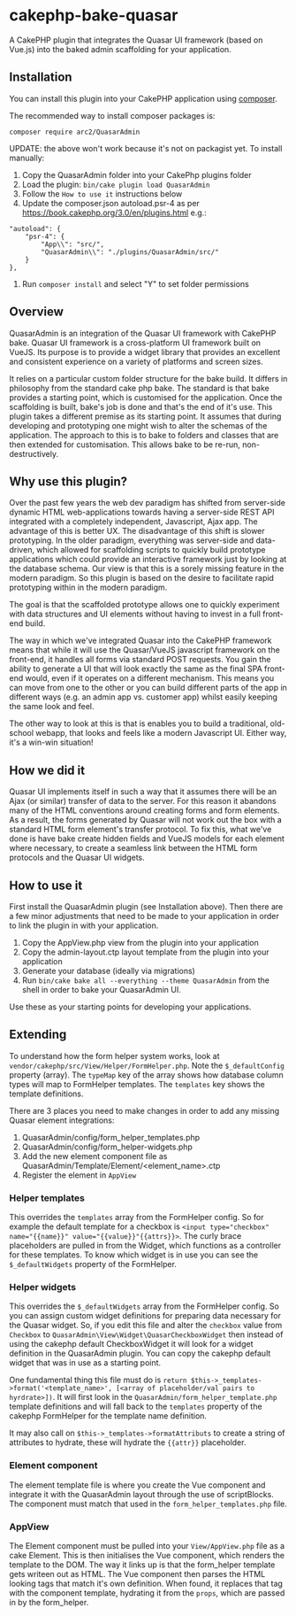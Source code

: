 # cakephp-bake-quasar
A CakePHP plugin that integrates the Quasar UI framework (based on Vue.js) into the baked admin scaffolding for your application.


## Installation

You can install this plugin into your CakePHP application using [composer](https://getcomposer.org).

The recommended way to install composer packages is:

```
composer require arc2/QuasarAdmin
```

UPDATE: the above won't work because it's not on packagist yet.
To install manually:
1. Copy the QuasarAdmin folder into your CakePhp plugins folder
1. Load the plugin: `bin/cake plugin load QuasarAdmin`
1. Follow the `How to use it` instructions below
1. Update the composer.json autoload.psr-4 as per https://book.cakephp.org/3.0/en/plugins.html e.g.:

```
"autoload": {
    "psr-4": {
        "App\\": "src/",
        "QuasarAdmin\\": "./plugins/QuasarAdmin/src/"
    }
},
```
1. Run `composer install` and select "Y" to set folder permissions

## Overview
QuasarAdmin is an integration of the Quasar UI framework with CakePHP bake. Quasar UI framework is a cross-platform UI framework built on VueJS. Its purpose is to provide a widget library that provides an excellent and consistent experience on a variety of platforms and screen sizes. 

It relies on a particular custom folder structure for the bake build. It differs in philosophy from the standard cake php bake. The standard is that bake provides a starting point, which is customised for the application. Once the scaffolding is built, bake's job is done and that's the end of it's use. This plugin takes a different premise as its starting point. It assumes that during developing and prototyping one might wish to alter the schemas of the application. The approach to this is to bake to folders and classes that are then extended for customisation. This allows bake to be re-run, non-destructively.

## Why use this plugin?
Over the past few years the web dev paradigm has shifted from server-side dynamic HTML web-applications towards having a server-side REST API integrated with a completely independent, Javascript, Ajax app. The advantage of this is better UX. The disadvantage of this shift is slower prototyping. In the older paradigm, everything was server-side and data-driven, which allowed for scaffolding scripts to quickly build prototype applications which could provide an interactive framework just by looking at the database schema. Our view is that this is a sorely missing feature in the modern paradigm. So this plugin is based on the desire to facilitate rapid prototyping within in the modern paradigm. 

The goal is that the scaffolded prototype allows one to quickly experiment with data structures and UI elements without having to invest in a full front-end build. 

The way in which we've integrated Quasar into the CakePHP framework means that while it will use the Quasar/VueJS javascript framework on the front-end, it handles all forms via standard POST requests. You gain the ability to generate a UI that will look exactly the same as the final SPA front-end would, even if it operates on a different mechanism. This means you can move from one to the other or you can build different parts of the app in different ways (e.g. an admin app vs. customer app) whilst easily keeping the same look and feel.

The other way to look at this is that is enables you to build a traditional, old-school webapp, that looks and feels like a modern Javascript UI. Either way, it's a win-win situation!

## How we did it
Quasar UI implements itself in such a way that it assumes there will be an Ajax (or similar) transfer of data to the server. For this reason it abandons many of the HTML conventions around creating forms and form elements. As a result, the forms generated by Quasar will not work out the box with a standard HTML form element's transfer protocol. To fix this, what we've done is have bake create hidden fields and VueJS models for each element where necessary, to create a seamless link between the HTML form protocols and the Quasar UI widgets.

## How to use it
First install the QuasarAdmin plugin (see Installation above). Then there are a few minor adjustments that need to be made to your application in order to link the plugin in with your application. 

1. Copy the AppView.php view from the plugin into your application
1. Copy the admin-layout.ctp layout template from the plugin into your application
1. Generate your database (ideally via migrations)
1. Run `bin/cake bake all --everything --theme QuasarAdmin` from the shell in order to bake your QuasarAdmin UI.

Use these as your starting points for developing your applications.

## Extending
To understand how the form helper system works, look at `vendor/cakephp/src/View/Helper/FormHelper.php`. Note the `$_defaultConfig` property (array). The `typeMap` key of the array shows how database column types will map to FormHelper templates. The `templates` key shows the template definitions. 

There are 3 places you need to make changes in order to add any missing Quasar element integrations:
1. QuasarAdmin/config/form_helper_templates.php
1. QuasarAdmin/config/form_helper-widgets.php
1. Add the new element component file as QuasarAdmin/Template/Element/<element_name>.ctp
1. Register the element in `AppView`

### Helper templates
This overrides the `templates` array from the FormHelper config. So for example the default template for a checkbox is `<input type="checkbox" name="{{name}}" value="{{value}}"{{attrs}}>`. The curly brace placeholders are pulled in from the Widget, which functions as a controller for these templates. To know which widget is in use you can see the `$_defaultWidgets` property of the FormHelper. 

### Helper widgets
This overrides the `$_defaultWidgets` array from the FormHelper config. So you can assign custom widget definitions for preparing data necessary for the Quasar widget. So, if you edit this file and alter the `checkbox` value from `Checkbox` to `QuasarAdmin\View\Widget\QuasarCheckboxWidget` then instead of using the cakephp default CheckboxWidget it will look for a widget definition in the QuasarAdmin plugin. You can copy the cakephp default widget that was in use as a starting point.

One fundamental thing this file must do is `return $this->_templates->format('<template_name>', [<array of placeholder/val pairs to hyrdrate>])`. It will first look in the `QuasarAdmin/form_helper_template.php` template definitions and will fall back to the `templates` property of the cakephp FormHelper for the template name definition.

It may also call on `$this->_templates->formatAttributs` to create a string of attributes to hydrate, these will hydrate the `{{attr}}` placeholder.

### Element component
The element template file is where you create the Vue component and integrate it with the QuasarAdmin layout through the use of scriptBlocks. The component must match that used in the `form_helper_templates.php` file. 

### AppView
The Element component must be pulled into your `View/AppView.php` file as a cake Element. This is then initialises the Vue component, which renders the template to the DOM. The way it links up is that the form_helper template gets writeen out as HTML. The Vue component then parses the HTML looking tags that match it's own definition. When found, it replaces that tag with the component template, hydrating it from the `props`, which are passed in by the form_helper.